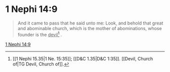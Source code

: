 # 1 Nephi 14:9

> And it came to pass that he said unto me: Look, and behold that great and abominable church, which is the mother of abominations, whose founder is the <u>devil</u>[^a] .

[1 Nephi 14:9](https://www.churchofjesuschrist.org/study/scriptures/bofm/1-ne/14?lang=eng&id=p9#p9)


[^a]: [[1 Nephi 15.35|1 Ne. 15:35]]; [[D&C 1.35|D&C 1:35]]. [[Devil, Church of|TG Devil, Church of]].  
